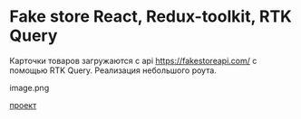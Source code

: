 # Fake store React, Redux-toolkit, RTK Query

Карточки товаров загружаются с api https://fakestoreapi.com/ с помощью RTK Query. Реализация небольшого роута.

image.png

[проект](https://skredmi.github.io/fakestore-rtk)
